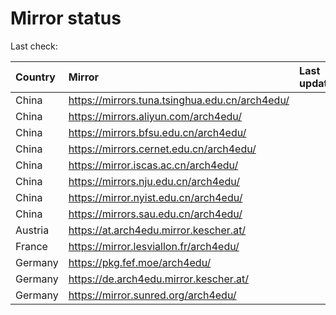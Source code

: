 <script src="./time.js"></script>
# Mirror status
Last check: <script type="text/javascript">localize(1706480140.4107444);</script>

|Country|Mirror|Last update|
|:------|:-----|:----------|
|China|https://mirrors.tuna.tsinghua.edu.cn/arch4edu/|<script type="text/javascript">localize(1706466733);</script>|
|China|https://mirrors.aliyun.com/arch4edu/|<script type="text/javascript">localize(1706423440);</script>|
|China|https://mirrors.bfsu.edu.cn/arch4edu/|<script type="text/javascript">localize(1706466733);</script>|
|China|https://mirrors.cernet.edu.cn/arch4edu/|<script type="text/javascript">localize(1706466733);</script>|
|China|https://mirror.iscas.ac.cn/arch4edu/|<script type="text/javascript">localize(1706423440);</script>|
|China|https://mirrors.nju.edu.cn/arch4edu/|<script type="text/javascript">localize(1706380178);</script>|
|China|https://mirror.nyist.edu.cn/arch4edu/|<script type="text/javascript">localize(1706466733);</script>|
|China|https://mirrors.sau.edu.cn/arch4edu/|<script type="text/javascript">localize(1706466733);</script>|
|Austria|https://at.arch4edu.mirror.kescher.at/|<script type="text/javascript">localize(1706466733);</script>|
|France|https://mirror.lesviallon.fr/arch4edu/|<script type="text/javascript">localize(1706423440);</script>|
|Germany|https://pkg.fef.moe/arch4edu/|<script type="text/javascript">localize(1706466733);</script>|
|Germany|https://de.arch4edu.mirror.kescher.at/|<script type="text/javascript">localize(1706466733);</script>|
|Germany|https://mirror.sunred.org/arch4edu/|<script type="text/javascript">localize(1706466733);</script>|

<script src="./tablefilter/tablefilter.js"></script>
<script src="./table.js"></script>